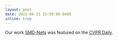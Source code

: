 ```yaml
---
layout: post
date: 2021-06-23 15:59:00-0400
inline: true
---
```


Our work [SMD-Nets](https://github.com/fabiotosi92/SMD-Nets) was featured on the [CVPR Daily](https://www.rsipvision.com/CVPR2021-Wednesday/6/).
